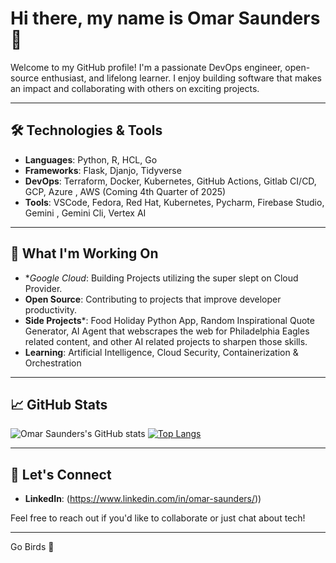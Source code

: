 # Hi there, my name is Omar Saunders 👋

Welcome to my GitHub profile! I'm a passionate DevOps engineer, open-source enthusiast, and lifelong learner. I enjoy building software that makes an impact and collaborating with others on exciting projects.

---

## 🛠️ Technologies & Tools

- **Languages**: Python, R, HCL, Go
- **Frameworks**: Flask, Djanjo, Tidyverse
- **DevOps**: Terraform, Docker, Kubernetes, GitHub Actions, Gitlab CI/CD, GCP, Azure , AWS (Coming 4th Quarter of 2025)
- **Tools**: VSCode, Fedora, Red Hat, Kubernetes, Pycharm, Firebase Studio, Gemini , Gemini Cli, Vertex AI

---

## 🌟 What I'm Working On

- **Google Cloud*: Building Projects utilizing the super slept on Cloud Provider. 
- **Open Source**: Contributing to projects that improve developer productivity.
- **Side Projects***: Food Holiday Python App, Random Inspirational Quote Generator, AI Agent that webscrapes the web for Philadelphia Eagles related content, and other AI related projects to sharpen those skills. 
- **Learning**: Artificial Intelligence, Cloud Security, Containerization & Orchestration

---

## 📈 GitHub Stats

![Omar Saunders's GitHub stats](https://github-readme-stats.vercel.app/api?username=OmarSaunders&show_icons=true&theme=radical)
[![Top Langs](https://github-readme-stats.vercel.app/api/top-langs/?username=OmarSaunders&layout=compact&theme=radical)](https://github.com/anuraghazra/github-readme-stats)

---

## 💬 Let's Connect

- **LinkedIn**: (https://www.linkedin.com/in/omar-saunders/))
  

Feel free to reach out if you'd like to collaborate or just chat about tech!

---


Go Birds 🦅

